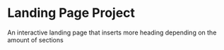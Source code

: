 # Landing Page Project

An interactive landing page that inserts more heading depending on the amount of sections

##
